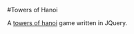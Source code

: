 #Towers of Hanoi

A [towers of hanoi](http://en.wikipedia.org/wiki/Tower_of_Hanoi) game written in JQuery. 
